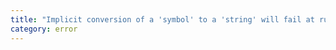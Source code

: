 ```yaml
---
title: "Implicit conversion of a 'symbol' to a 'string' will fail at runtime. Consider wrapping this expression in 'String(...)'."
category: error
---
```

